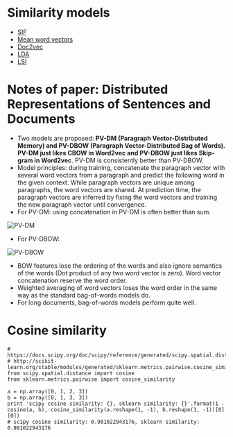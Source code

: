 # Similarity models
- [SIF](https://github.com/gaoisbest/NLP-Projects/blob/master/Text%20similarity/SIF.py)
- [Mean word vectors](https://github.com/gaoisbest/NLP-Projects/blob/master/Text%20similarity/Word2vec_mean.py)
- [Doc2vec](https://github.com/gaoisbest/NLP-Projects/blob/master/Text%20similarity/Doc2vec_model.py)
- [LDA](https://github.com/gaoisbest/NLP-Projects/blob/master/Text%20similarity/LDA_model.py)
- [LSI](https://github.com/gaoisbest/NLP-Projects/blob/master/Text%20similarity/LSI_model.py)


# Notes of paper: Distributed Representations of Sentences and Documents
* Two models are proposed: **PV-DM (Paragraph Vector-Distributed Memory) and PV-DBOW (Paragraph Vector-Distributed Bag of Words). PV-DM just likes CBOW in Word2vec and PV-DBOW just likes Skip-gram in Word2vec**. PV-DM is consistently better than PV-DBOW. 
* Model principles: during training, concatenate the paragraph vector with several word vectors from a paragraph and predict the following word in the given context. While paragraph vectors are unique among paragraphs, the word vectors are shared. At
prediction time, the paragraph vectors are inferred by fixing the word vectors and training the new paragraph vector until convergence.
* For PV-DM: using concatenation in PV-DM is often better than sum.

![PV-DM](https://github.com/gaoisbest/NLP-Projects/blob/master/Text%20similarity/PV-DM.png)

* For PV-DBOW:

![PV-DBOW](https://github.com/gaoisbest/NLP-Projects/blob/master/Text%20similarity/PV-DBOW.png)

* BOW features lose the ordering of the words and also ignore semantics of the words (Dot product of any two word vector is zero). Word vector concatenation reserve the word order.
* Weighted averaging of word vectors loses the word order in the same way as the standard bag-of-words models do.
* For long documents, bag-of-words models perform quite well.

# Cosine similarity

```
# https://docs.scipy.org/doc/scipy/reference/generated/scipy.spatial.distance.cosine.html
# http://scikit-learn.org/stable/modules/generated/sklearn.metrics.pairwise.cosine_similarity.html
from scipy.spatial.distance import cosine
from sklearn.metrics.pairwise import cosine_similarity

a = np.array([0, 1, 2, 3])
b = np.array([0, 1, 3, 3]) 
print 'scipy cosine similarity: {}, sklearn similarity: {}'.format(1 - cosine(a, b), cosine_similarity(a.reshape(1, -1), b.reshape(1, -1))[0][0])
# scipy cosine similarity: 0.981022943176, sklearn similarity: 0.981022943176

```
